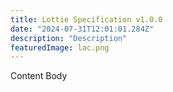 ```yaml
---
title: Lottie Specification v1.0.0
date: "2024-07-31T12:01:01.284Z"
description: "Description"
featuredImage: lac.png
---
```


Content Body
